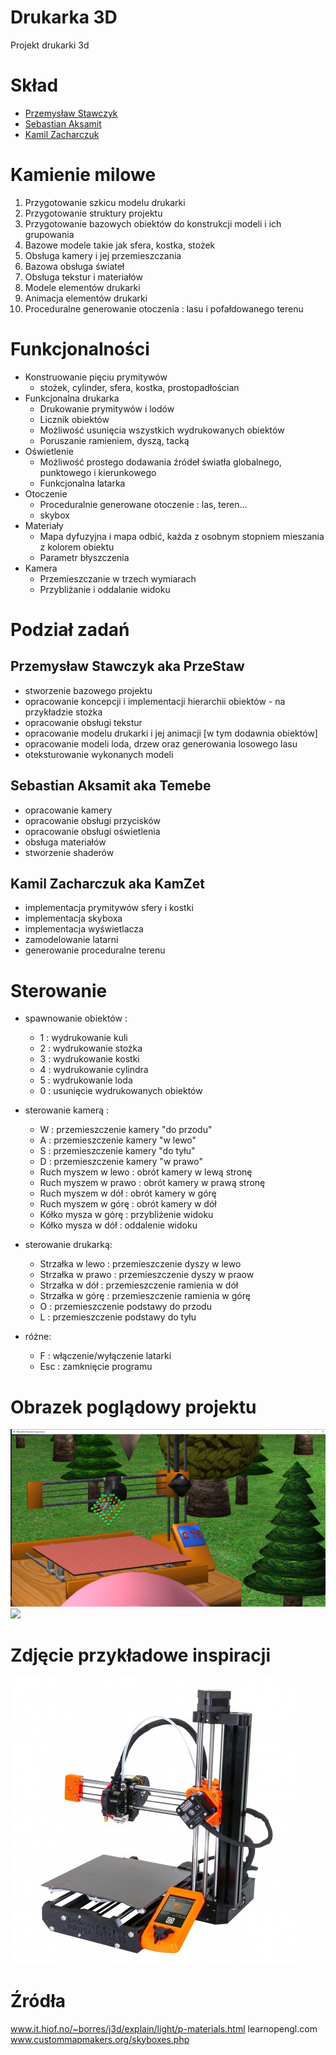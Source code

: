 # Drukarka 3D
Projekt drukarki 3d

# Skład

* [Przemysław Stawczyk](https://github.com/przestaw)
* [Sebastian Aksamit](https://github.com/Temebe)
* [Kamil Zacharczuk](https://github.com/KamZet)

# Kamienie milowe

1. Przygotowanie szkicu modelu drukarki
2. Przygotowanie struktury projektu
3. Przygotowanie bazowych obiektów do konstrukcji modeli i ich grupowania
4. Bazowe modele takie jak sfera, kostka, stożek
5. Obsługa kamery i jej przemieszczania
6. Bazowa obsługa świateł
7. Obsługa tekstur i materiałów
8. Modele elementów drukarki
9. Animacja elementów drukarki
10. Proceduralne generowanie otoczenia : lasu i pofałdowanego terenu 

# Funkcjonalności

- Konstruowanie pięciu prymitywów
    - stożek, cylinder, sfera, kostka, prostopadłościan
- Funkcjonalna drukarka
    - Drukowanie prymitywów i lodów
    - Licznik obiektów
    - Możliwość usunięcia wszystkich wydrukowanych obiektów
    - Poruszanie ramieniem, dyszą, tacką
- Oświetlenie
    - Możliwość prostego dodawania źródeł światła globalnego, punktowego i kierunkowego
    - Funkcjonalna latarka
- Otoczenie
    - Proceduralnie generowane otoczenie : las, teren...
    - skybox
- Materiały
    - Mapa dyfuzyjna i mapa odbić, każda z osobnym stopniem mieszania z kolorem obiektu
    - Parametr błyszczenia
- Kamera
    - Przemieszczanie w trzech wymiarach
    - Przybliżanie i oddalanie widoku

# Podział zadań

## Przemysław Stawczyk aka PrzeStaw
- stworzenie bazowego projektu
- opracowanie koncepcji i implementacji hierarchii obiektów - na przykładzie stożka
- opracowanie obsługi tekstur
- opracowanie modelu drukarki i jej animacji [w tym dodawnia obiektów]
- opracowanie modeli loda, drzew oraz generowania losowego lasu
- oteksturowanie wykonanych modeli

## Sebastian Aksamit aka Temebe 
- opracowanie kamery
- opracowanie obsługi przycisków
- opracowanie obsługi oświetlenia
- obsługa materiałów
- stworzenie shaderów

## Kamil Zacharczuk aka KamZet
- implementacja prymitywów sfery i kostki
- implementacja skyboxa
- implementacja wyświetlacza
- zamodelowanie latarni
- generowanie proceduralne terenu

# Sterowanie

- spawnowanie obiektów :
	- 1 : wydrukowanie kuli
	- 2 : wydrukowanie stożka
	- 3 : wydrukowanie kostki
	- 4 : wydrukowanie cylindra
	- 5 : wydrukowanie loda
	- 0 : usunięcie wydrukowanych obiektów

- sterowanie kamerą :
	- W : przemieszczenie kamery "do przodu"
	- A : przemieszczenie kamery "w lewo"
	- S : przemieszczenie kamery "do tyłu"
	- D : przemieszczenie kamery "w prawo"
	- Ruch myszem w lewo : obrót kamery w lewą stronę
	- Ruch myszem w prawo : obrót kamery w prawą stronę
	- Ruch myszem w dół : obrót kamery w górę
	- Ruch myszem w górę : obrót kamery w dół
	- Kółko mysza w górę : przybliżenie widoku
	- Kółko mysza w dół : oddalenie widoku

- sterowanie drukarką:
	- Strzałka w lewo : przemieszczenie dyszy w lewo
	- Strzałka w prawo : przemieszczenie dyszy w praow
	- Strzałka w dół : przemieszczenie ramienia w dół
	- Strzałka w górę : przemieszczenie ramienia w górę
	- O : przemieszczenie podstawy do przodu
	- L : przemieszczenie podstawy do tyłu

- różne:
	- F : włączenie/wyłączenie latarki
	- Esc : zamknięcie programu

# Obrazek poglądowy projektu

![](drukarka3d-serce.png)
![](drukarka3d-zrobiona.png)

# Zdjęcie przykładowe inspiracji

![](prusi3.jpg)

# Źródła

www.it.hiof.no/~borres/j3d/explain/light/p-materials.html
learnopengl.com
www.custommapmakers.org/skyboxes.php
